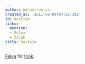 ```yaml
---
author: Wahnstrom.se
created_at: '2011-08-09T07:55:19Z'
id: Kartsim
links:
  mention:
  - Felya
  - tirak
title: Kartsim
---
```


[Felya] för [tirak].

  [Felya]: Felya
  [tirak]: tirak